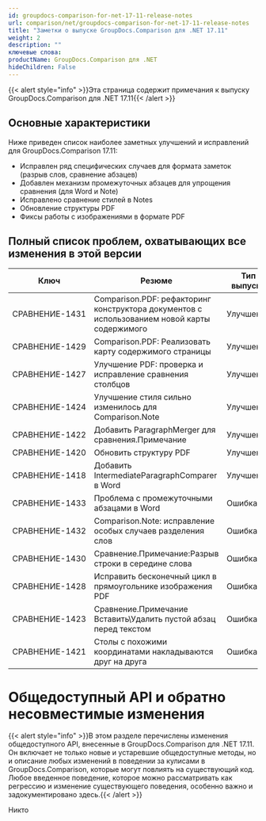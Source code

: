 ```yaml
---
id: groupdocs-comparison-for-net-17-11-release-notes
url: comparison/net/groupdocs-comparison-for-net-17-11-release-notes
title: "Заметки о выпуске GroupDocs.Comparison для .NET 17.11"
weight: 2
description: ""
ключевые слова:
productName: GroupDocs.Comparison для .NET
hideChildren: False
---
```

{{< alert style="info" >}}Эта страница содержит примечания к выпуску GroupDocs.Comparison для .NET 17.11{{< /alert >}}

## Основные характеристики

Ниже приведен список наиболее заметных улучшений и исправлений для GroupDocs.Comparison 17.11:

* Исправлен ряд специфических случаев для формата заметок (разрыв слов, сравнение абзацев)
* Добавлен механизм промежуточных абзацев для упрощения сравнения (для Word и Note)
* Исправлено сравнение стилей в Notes
* Обновление структуры PDF
* Фиксы работы с изображениями в формате PDF

## Полный список проблем, охватывающих все изменения в этой версии

| Ключ | Резюме | Тип выпуска |
| --- | --- | --- |
| СРАВНЕНИЕ-1431 | Comparison.PDF: рефакторинг конструктора документов с использованием новой карты содержимого | Улучшение |
| СРАВНЕНИЕ-1429 | Comparison.PDF: Реализовать карту содержимого страницы | Улучшение |
| СРАВНЕНИЕ-1427 | Улучшение PDF: проверка и исправление сравнения столбцов | Улучшение |
| СРАВНЕНИЕ-1424 | Улучшение стиля сильно изменилось для Comparison.Note | Улучшение |
| СРАВНЕНИЕ-1422 | Добавить ParagraphMerger для сравнения.Примечание | Улучшение |
| СРАВНЕНИЕ-1420 | Обновить структуру PDF | Улучшение |
| СРАВНЕНИЕ-1418 | Добавить IntermediateParagraphComparer в Word | Улучшение |
| СРАВНЕНИЕ-1433 | Проблема с промежуточными абзацами в Word | Ошибка |
| СРАВНЕНИЕ-1432 | Comparison.Note: исправление особых случаев разделения слов | Ошибка |
| СРАВНЕНИЕ-1430 | Сравнение.Примечание:Разрыв строки в середине слова | Ошибка |
| СРАВНЕНИЕ-1428 | Исправить бесконечный цикл в прямоугольнике изображения PDF | Ошибка |
| СРАВНЕНИЕ-1423 | Сравнение.Примечание Вставить\\Удалить пустой абзац перед текстом | Ошибка |
| СРАВНЕНИЕ-1421 | Столы с похожими координатами накладываются друг на друга | Ошибка |

# Общедоступный API и обратно несовместимые изменения

{{< alert style="info" >}}В этом разделе перечислены изменения общедоступного API, внесенные в GroupDocs.Comparison для .NET 17.11. Он включает не только новые и устаревшие общедоступные методы, но и описание любых изменений в поведении за кулисами в GroupDocs.Comparison, которые могут повлиять на существующий код. Любое введенное поведение, которое можно рассматривать как регрессию и изменение существующего поведения, особенно важно и задокументировано здесь.{{< /alert >}}

Никто

